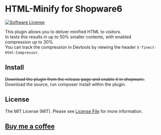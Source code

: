 # HTML-Minify for Shopware6

[![Software License](https://img.shields.io/badge/license-MIT-brightgreen.svg?style=flat-square)](LICENSE.md)

This plugin allows you to deliver minified HTML to visitors.  
In tests this results in up to 50% smaller contents, with enabled compression up to 30%.  
You can track the compression in Devtools by viewing the header `X-Tinect-Html-Compressor`.

## Install

~~Download the plugin from the release page and enable it in shopware.~~  
Download the source, run composer install within the plugin.

## License

The MIT License (MIT). Please see [License File](LICENSE) for more information.

## [Buy me a coffee](https://www.paypal.me/tinect/)

